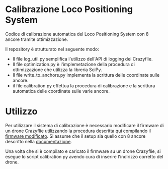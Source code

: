 # Calibrazione Loco Positioning System

Codice di calibrazione automatica del Loco Positioning System con 8 ancore tramite ottimizzazione.

Il repository è strutturato nel seguente modo:
- Il file log_util.py semplifica l'utilizzo dell'API di logging dei Crazyflie.
- Il file optimization.py è l'implemetazione della procedura di ottimizzazione che utilizza la libreria SciPy.
- Il file write_to_anchors.py implementa la scrittura delle coordinate sulle ancore.
- il file calibration.py effettua la procedura di calibrazione e la scrittura automatica delle coordinate sulle varie ancore.

# Utilizzo
Per utilizzare il sistema di calibrazione è necessario modificare il firmware di un drone Crazyflie utilizzando la procedura descritta [qui](https://www.bitcraze.io/documentation/repository/crazyflie-firmware/master/building-and-flashing/build/) compilando il [firmware modificato](https://github.com/manuelmaiorano/crazyflie-firmware). Si assume che il setup sia quello con 8 ancore descritto nella [documentazione](https://www.bitcraze.io/documentation/tutorials/getting-started-with-loco-positioning-system/).

Una volta che si è compilato e caricato il firmware su un drone Crazyflie, si esegue lo script calibration.py avendo cura di inserire l'indirizzo corretto del drone.




